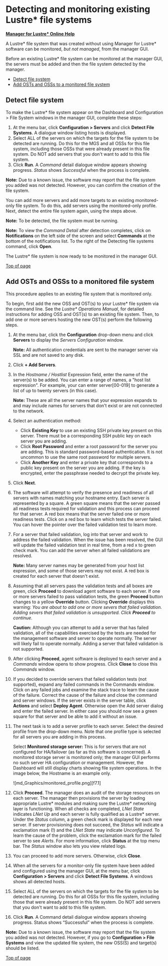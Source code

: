 <a id="7.0"></a>
# Detecting and monitoring existing Lustre* file systems

[**Manager for Lustre\* Online Help**](IML_Help_TOC.md)

A Lustre* file system that was created without using Manager for Lustre\* software can be monitored, *but not managed*, from the manager GUI. 

Before an existing Lustre* file system can be monitored at the manager GUI, the servers must be added and then the file system detected by the manager. 

- [Detect file system](#7.1)
- [Add OSTs and OSSs to a monitored file system](#7.2)


## <a id="7.1"></a>Detect file system

To make the Lustre* file system appear on the Dashboard and Configuration > File System windows in the manager GUI, complete these steps:

1. At the menu bar, click **Configuration > Servers** and click **Detect File Systems**. A dialogue window listing hosts is displayed. 
1. Select ALL of the servers on which the targets for the file system to be detected are running. Do this for the MGS and all OSSs for this file system, including those OSSs that were already present in this file system. Do NOT add servers that you don't want to add to this file system. 
1. Click **Run**. A *Command* detail dialogue window appears showing progress. *Status* shows *Successful* when the process is complete.

**Note:** Due to a known issue, the software may report that the file system you added was not detected. However, you can confirm the creation of the file system.

You can add more servers and add more targets to an existing monitored-only file system. To do this, add servers using the monitored-only profile. Next, detect the entire file system again, using the steps above. 

**Note:** To be detected, the file system must be running. 

**Note:** To view the *Command Detail* after detection completes, click on **Notifications** on the left side of the screen and select **Commands** at the bottom of the notifications list. To the right of the Detecting file systems command, click **Open**. 

The Lustre* file system is now ready to be monitored in the manager GUI.

[Top of page](#7.0)

## <a id="7.2"></a>Add OSTs and OSSs to a monitored file system

This procedure applies to an existing file system that is monitored only. 

To begin, first add the new OSS and OST(s) to your Lustre* file system via the command line. See the *Lustre\* Operations Manual*, for detailed instructions for adding OSS and OST(s) to an existing file system. Then, to add one or more servers hosting the new OST(s) perform the following steps.

1. At the menu bar, click the **Configuration** drop-down menu and click **Servers** to display the *Servers Configuration* window. 
    
    **Note:** All authentication credentials are sent to the manager server via SSL and are not saved to any disk.
1. Click **+ Add Servers**. 
1. In the *Hostname / Hostlist* Expression field, enter the name of the server(s) to be added. You can enter a range of names, a "host list expression". For example, your can enter server[00-019] to generate a list of up to twenty servers (in this case). 
    
    **Note:** These are all the server names that your expression expands to and may include names for servers that don't exist or are not connected to the network. 
1. Select an authentication method:
    - Click **Existing Key** to use an existing SSH private key present on this server. There must be a corresponding SSH public key on each server you are adding.
    - Click **Root Password** and enter a root password for the server you are adding. This is standard password-based authentication. It is not uncommon to use the same root password for multiple servers.  
    - Click **Another Key** and enter a private key that corresponds to a public key present on the server you are adding. If the key is encrypted, enter the passphrase needed to decrypt the private key. 
1. Click **Next**.
1. The software will attempt to verify the presence and readiness of all servers with names matching your hostname entry. Each server is represented by a square. A green square means that the server passed all readiness tests required for validation and this process can proceed for that server. A red box means that the server failed one or more readiness tests. Click on a red box to learn which tests the server failed. You can hover the pointer over the failed validation test to learn more. 
1. For a server that failed validation, log into that server and work to address the failed validation. When the issue has been resolved, the GUI will update the failed validation test in real time, from a red x to green check mark. You can add the server when all failed validations are resolved.
    
    **Note:** Many server names may be generated from your host list expression, and some of those servers may not exist. A red box is created for each server that doesn't exist. 
1. Assuming that all servers pass the validation tests and all boxes are green, click **Proceed** to download agent software to each server. If one or more servers failed to pass validation tests, the green **Proceed** button changes to a yellow **Override** button. Clicking **Override** displays this warning: *You are about to add one or more severs that failed validation. Adding severs that failed validation is unsupported. Click **Proceed** to continue*. 
    
    **Caution:** Although you can attempt to add a server that has failed validation, all of the capabilities exercised by the tests are needed for the management software and server to operate normally. The server will likely fail to operate normally. Adding a server that failed validation is not supported. 
1. After clicking **Proceed**, agent software is deployed to each server and a *Commands* window opens to show progress. Click **Close** to close this *Commands* window.
1. If you decided to override servers that failed validation tests (not supported), expand any failed commands in the Commands window. Click on any failed jobs and examine the stack trace to learn the cause of the failure. Correct the cause of the failure and close the command and server windows. If the server exists in the server table, click **Actions** and select **Deploy Agent**. Otherwise open the Add server dialog and enter the failed server. In either case you should now see a green square for that server and be able to add it without an issue.
1. The next task is to add a server profile to each server. Select the desired profile from the drop-down menu. Note that one profile type is selected for all servers you are adding in this process. 
    
    Select **Monitored storage server:** This is for servers that are not configured for HA/failover (as far as this software is concerned). A monitored storage server is monitored only; the manager GUI performs no such server HA configuration or management. However, the Dashboard will still display charts showing file system operations. In the image below, the Hostname is an example only.
    
    <a id="f7.1">
    ![md_Graphics/monitored_profile.png][f7.1]
    </a>
1. Click **Proceed**. The manager does an audit of the storage resources on each server. The manager then provisions the server by loading appropriate Lustre* modules and making sure the Lustre* networking layer is functioning. When all checks are completed, *LNet State* indicates *LNet Up* and each server is fully qualified as a Lustre* server. Under the *Status* column, a green check mark is displayed for each new server. If server provisioning does not succeed, the *Status* will indicate a exclamation mark (!) and the *LNet State* may indicate *Unconfigured*. To learn the cause of the problem, click the exclamation mark for the failed server to see *Alerts*. For more information, click **Status** at the top menu bar. The *Status* window also lets you view related logs.
1. You can proceed to add more servers. Otherwise, click **Close**.
1. When all the servers for a monitor-only file system have been added and configured using the manager GUI, at the menu bar, click **Configuration > Servers** and click **Detect File Systems**. A windows shows all detected hosts.
1. Select ALL of the servers on which the targets for the file system to be detected are running. Do this for all OSSs for this file system, including those that were already present in this file system. Do NOT add servers that you don't want to add to this file system.
1. Click **Run**. A Command detail dialogue window appears showing progress. Status shows “Successful” when the process is complete.

**Note:** Due to a known issue, the software may report that the file system you added was not detected. However, if you go to **Configuration > File Systems** and view the updated file system, the new OSS(S) and target(s) should be listed. 

[Top of page](#7.0)

[f7.1]: md_Graphics/monitored_profile.png
